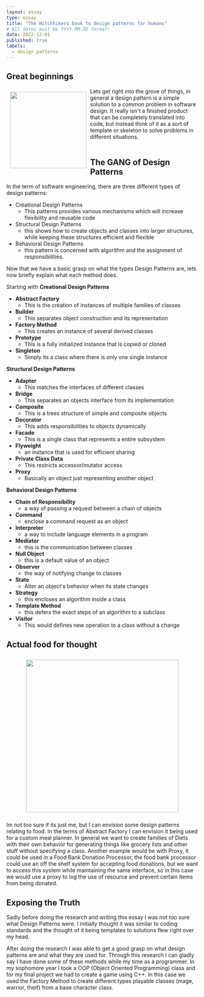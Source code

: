 ```yaml
---
layout: essay
type: essay
title: "The Hitchhikers book to design patterns for humans"
# All dates must be YYYY-MM-DD format!
date: 2022-12-01
published: true
labels:
  - design patterns
--- 
```

<h2> Great beginnings </h2>
<div>
<img src="https://media.tenor.com/OywDv9lFQaYAAAAC/start-bugs-bunny.gif" width="200" style="float:left; margin: 10px">
Lets get right into the grove of things, in general a design pattern is a simple solution to a common problem in software design. It really isn't a finished product that can be completely translated into code, but instead think of it as a sort of template or skeleton to solve problems in different situations. 
</div>

<br>
<h2> The GANG of Design Patterns </h2>
In the term of software engineering, there are three different types of design patterns:

* Creational Design Patterns
  * This patterns provides various mechanisms which will increase flexibility and reusable code
* Structural Design Patterns
  * this shows how to create objects and classes into larger structures, while keeping these structures efficient and flexible
* Behavioral Design Patterns 
  * this pattern is concerned with algorithm and the assignment of responsibilities.

    
Now that we have a basic grasp on what the types Design Patterns are, lets now briefly explain what each method does.

Starting with **Creational Design Patterns**
* **Abstract Factory**
  * This is the creation of instances of multiple families of classes
* **Builder**
  * This separates object construction and its representation
* **Factory Method**
  * This creates an instance of several derived classes
* **Prototype**
  * This is a fully initialized instance that is copied or cloned
* **Singleton**
  * Simply its a class where there is only one single instance

**Structural Design Patterns**
* **Adapter**
  *  This matches the interfaces of different classes
* **Bridge**
  *   This separates an objects interface from its implementation
* **Composite**
  * This is a trees structure of simple and composite objects
* **Decorator**
  * This adds responsibilities to objects dynamically
* **Facade**
  * This is a single class that represents a entire subsystem
* **Flyweight**
  * an instance that is used for efficient sharing
* **Private Class Data**
  * This restricts accessor/mutator access
* **Proxy**
  * Basically an object just representing another object

**Behavioral Design Patterns**
* **Chain of Responsibility**
  * a way of passing a request between a chain of objects
* **Command**
  * enclose a command request as an object
* **Interpreter**
  * a way to include language elements in a program
* **Mediator**
  * this is the communication between classes
* **Null Object**
  * this is a default value of an object
* **Observer**
  * the way of notifying change to classes
* **State**
  * Alter an object's behavior when its state changes
* **Strategy**
  * this encloses an algorithm inside a class
* **Template Method**
  * this defers the exact steps of an algorithm to a subclass
* **Visitor**
  * This would defines new operation to a class without a change

<h2> Actual food for thought </h2>

<center><img src="https://thumbs.gfycat.com/WhimsicalOpulentAruanas-size_restricted.gif" width="400" style="margin: 10px; align-items: center"> </center>

Im not too sure if its just me, but I can envision some design patterns relating to food. In the terms of Abstract Factory I can envision it being used for a custom meal planner. In general we want to create families of Diets with their own behavior for generating things like grocery lists and other stuff without specifying a class. Another example would be with Proxy, it could be used in a Food Bank Donation Processor, the food bank processor could use an off the shelf system for accepting food donations, but we want to access this system while maintaining the same interface, so in this case we would use a proxy to log the use of resource and prevent certain items from being donated.

<h2> Exposing the Truth </h2>
Sadly before doing the research and writing this essay I was not too sure what Design Patterns were. I initially thought it was similar to coding standards and the thought of it being templates to solutions flew right over my head.

After doing the research I was able to get a good grasp on what design patterns are and what they are used for. Through this research I can gladly say I have done some of these methods while my time as a programmer. In my sophomore year I took a OOP (Object Oriented Programming) class and for my final project we had to create a game using C++. In this case we used the Factory Method to create different types playable classes (mage, warrior, theif) from a base character class.

